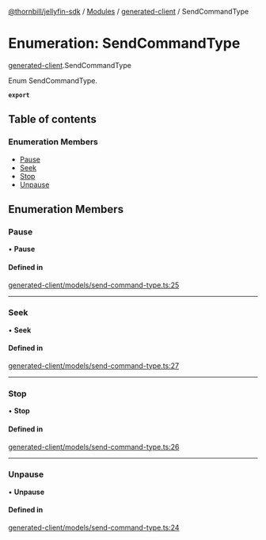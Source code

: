 [@thornbill/jellyfin-sdk](../README.md) / [Modules](../modules.md) / [generated-client](../modules/generated_client.md) / SendCommandType

# Enumeration: SendCommandType

[generated-client](../modules/generated_client.md).SendCommandType

Enum SendCommandType.

**`export`**

## Table of contents

### Enumeration Members

- [Pause](generated_client.SendCommandType.md#pause)
- [Seek](generated_client.SendCommandType.md#seek)
- [Stop](generated_client.SendCommandType.md#stop)
- [Unpause](generated_client.SendCommandType.md#unpause)

## Enumeration Members

### Pause

• **Pause**

#### Defined in

[generated-client/models/send-command-type.ts:25](https://github.com/thornbill/jellyfin-sdk-typescript/blob/03092f3/src/generated-client/models/send-command-type.ts#L25)

___

### Seek

• **Seek**

#### Defined in

[generated-client/models/send-command-type.ts:27](https://github.com/thornbill/jellyfin-sdk-typescript/blob/03092f3/src/generated-client/models/send-command-type.ts#L27)

___

### Stop

• **Stop**

#### Defined in

[generated-client/models/send-command-type.ts:26](https://github.com/thornbill/jellyfin-sdk-typescript/blob/03092f3/src/generated-client/models/send-command-type.ts#L26)

___

### Unpause

• **Unpause**

#### Defined in

[generated-client/models/send-command-type.ts:24](https://github.com/thornbill/jellyfin-sdk-typescript/blob/03092f3/src/generated-client/models/send-command-type.ts#L24)
